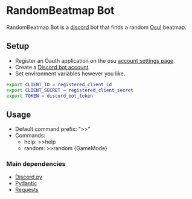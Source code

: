 # RandomBeatmap Bot

RandomBeatmap Bot is a [discord](https://discord.com/) bot that finds a random [Osu!](https://osu.ppy.sh/home) beatmap.

## Setup

- Register an Oauth application on the osu [account settings page](https://osu.ppy.sh/home/account/edit#new-oauth-application).
- Create a [Discord bot account](https://discordpy.readthedocs.io/en/stable/discord.html).
- Set environment variables however you like.

```bash
export CLIENT_ID = registered_client_id
export CLIENT_SECRET = registered_client_secret
export TOKEN = discord_bot_token
```

## Usage
- Default command prefix: ">>"
- Commands: 
  - help: >>help
  - random: >>random {GameMode}

### Main dependencies
- [Discord.py](https://discordpy.readthedocs.io/en/stable/)
- [Pydantic](https://docs.pydantic.dev/)
- [Requests](https://requests.readthedocs.io/en/latest/)